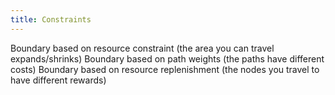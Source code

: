 ```yaml
---
title: Constraints
---
```


Boundary based on resource constraint (the area you can travel expands/shrinks)
Boundary based on path weights (the paths have different costs)
Boundary based on resource replenishment (the nodes you travel to have different rewards)

